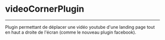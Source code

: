 # videoCornerPlugin
-----------------------------------------------------------
Plugin permettant de déplacer une vidéo youtube d'une landing page tout en haut a droite de l'écran (comme le nouveau plugin facebook).

